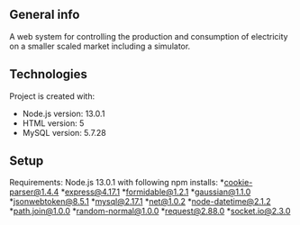 ## General info
A web system for controlling the production and consumption of electricity on a smaller scaled market including a simulator.
	
## Technologies
Project is created with:
* Node.js version: 13.0.1
* HTML version: 5
* MySQL version: 5.7.28
	
## Setup
Requirements: Node.js 13.0.1 with following npm installs:
*cookie-parser@1.4.4
*express@4.17.1
*formidable@1.2.1
*gaussian@1.1.0
*jsonwebtoken@8.5.1
*mysql@2.17.1
*net@1.0.2
*node-datetime@2.1.2
*path.join@1.0.0
*random-normal@1.0.0
*request@2.88.0
*socket.io@2.3.0